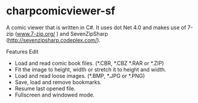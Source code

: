 # charpcomicviewer-sf
A comic viewer that is written in C#. It uses dot Net 4.0 and makes use of 7-zip (www.7-zip.org/ ) and SevenZipSharp (http://sevenzipsharp.codeplex.com/).


Features
Edit
- Load and read comic book files. (*.CBR, *.CBZ *.RAR or *.ZIP)
- Fit the image to height, width or stretch it to height and width.
- Load and read loose images. (*.BMP, *.JPG or *.PNG)
- Save, load and remove bookmarks.
- Resume last opened file.
- Fullscreen and windowed mode.
